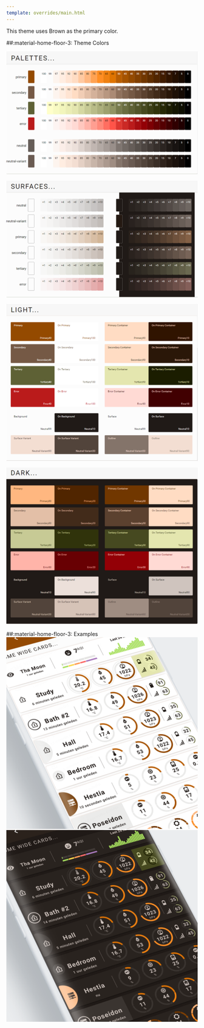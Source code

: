 ```yaml
---
template: overrides/main.html
---
```


This theme uses Brown as the primary color.

##:material-home-floor-3: Theme Colors


[![M3 Palettes]][M3 Palettes]

[![M3 Surfaces]][M3 Surfaces]

[![M3 Light]][M3 Light]

[![M3 Dark]][M3 Dark]

  [M3 Palettes]: ../assets/screenshots/m3-theme-05-palettes.png
  [M3 Surfaces]: ../assets/screenshots/m3-theme-05-surfaces.png
  [M3 Light]: ../assets/screenshots/m3-theme-05-light.png
  [M3 Dark]: ../assets/screenshots/m3-theme-05-dark.png
  

##:material-home-floor-3: Examples
[![M3 Example Light]][M3 Example Light]
[![M3 Example Dark]][M3 Example Dark]

  [M3 Example Light]: ../assets/screenshots/m3-example-05-light.png
  [M3 Example Dark]: ../assets/screenshots/m3-example-05-dark.png

